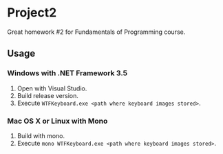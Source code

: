 # Project2

Great homework #2 for Fundamentals of Programming course.

## Usage

### Windows with .NET Framework 3.5

1. Open with Visual Studio.
2. Build release version. 
3. Execute `WTFKeyboard.exe <path where keyboard images stored>`.

### Mac OS X or Linux with Mono

1. Build with mono.
2. Execute `mono WTFKeyboard.exe <path where keyboard images stored>`.
